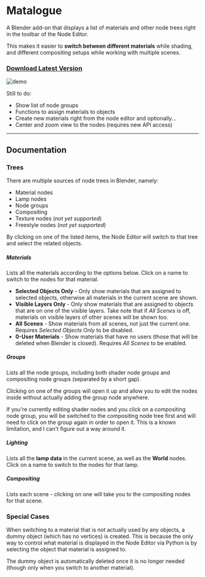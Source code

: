 # Matalogue

A Blender add-on that displays a list of materials and other node trees right in the toolbar of the Node Editor.

This makes it easier to **switch between different materials** while shading, and different compositing setups while working with multiple scenes.

### [Download Latest Version](http://bit.ly/matalogue_download)

![demo](https://raw.githubusercontent.com/gregzaal/Matalogue/master/demo.gif)

Still to do:

* Show list of node groups
* Functions to assign materials to objects
* Create new materials right from the node editor and optionally...
* Center and zoom view to the nodes (requires new API access)

----

## Documentation

### Trees

There are multiple sources of node trees in Blender, namely:

* Material nodes
* Lamp nodes
* Node groups
* Compositing
* Texture nodes (*not yet supported*)
* Freestyle nodes (*not yet supported*)

By clicking on one of the listed items, the Node Editor will switch to that tree and select the related objects.

##### Materials

Lists all the materials according to the options below. Click on a name to switch to the nodes for that material.

* **Selected Objects Only** - Only show materials that are assigned to selected objects, otherwise all materials in the current scene are shown.
* **Visible Layers Only** - Only show materials that are assigned to objects that are on one of the visible layers. Take note that if *All Scenes* is off, materials on visible layers of other scenes will be shown too.
* **All Scenes** - Show materials from all scenes, not just the current one. Requires *Selected Objects Only* to be disabled.
* **0-User Materials** - Show materials that have no users (those that will be deleted when Blender is closed). Requires *All Scenes* to be enabled.

##### Groups

Lists all the node groups, including both shader node groups and compositing node groups (separated by a short gap).

Clicking on one of the groups will open it up and allow you to edit the nodes inside without actually adding the group node anywhere.

If you're currently editing shader nodes and you click on a compositing node group, you will be switched to the compositing node tree first and will need to click on the group again in order to open it. This is a known limitation, and I can't figure out a way around it.

##### Lighting

Lists all the **lamp data** in the current scene, as well as the **World** nodes. Click on a name to switch to the nodes for that lamp.

##### Compositing

Lists each scene - clicking on one will take you to the compositing nodes for that scene.

### Special Cases

When switching to a material that is not actually used by any objects, a dummy object (which has no vertices) is created. This is because the only way to control what material is displayed in the Node Editor via Python is by selecting the object that material is assigned to.

The dummy object is automatically deleted once it is no longer needed (though only when you switch to another material).